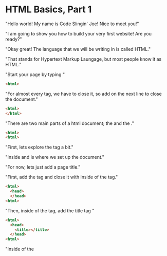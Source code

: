 # HTML Basics, Part 1

"Hello world! My name is Code Slingin' Joe! Nice to meet you!"

"I am going to show you how to build your very first website! Are you ready?"

"Okay great! The language that we will be writing in is called HTML."

"That stands for Hypertext Markup Laungage, but most people know it as HTML."

"Start your page by typing <html>"

````html
<html>
````

"For almost every tag, we have to close it, so add </html> on the next line to close the document."

````html
<html>
</html>
````

"There are two main parts of a html document; the <head> and the <body>."


````html
<html>
<html>
````

"First, lets explore the <head> tag a bit."

"Inside <head> and </head> is where we set up the document."

"For now, lets just add a page title."

"First, add the <head> tag and close it with </head> inside of the <html> tag."

````html
<html>
  <head>
  </head>
<html>
````

"Then, inside of the <head> tag, add the title tag <title> and add its closing tag, </title>"

````html
<html>
  <head>
    <title></title>
  </head>
<html>
````

"Inside of the <title> tag is where we will set our title."

"So inside of the title, type Hello World, and look over to the right."

````html
<html>
  <head>
    <title>Hello World</title>
  </head>
<html>
````

"In our simulator, you should see Hello World in the tab on the right."

"Great job! You can move on to the next step by clicking here: (?step2)[?step2]"
